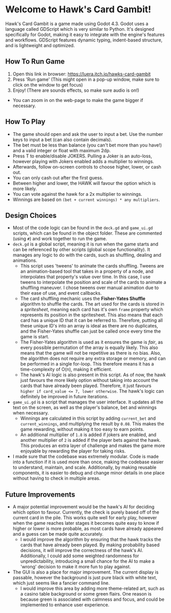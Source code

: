 # Welcome to Hawk's Card Gambit!

Hawk's Card Gambit is a game made using Godot 4.3.
Godot uses a language called GDScript which is very similar to Python. It's designed specifically for Godot, making it easy to integrate with the engine's features and workflows.
GDScript features dynamic typing, indent-based structure, and is lightweight and optimized.

## How To Run Game
1. Open this link in browser: https://luera.itch.io/hawks-card-gambit
2. Press 'Run game' (This might open in a pop-up window, make sure to click on the window to get focus)
3. Enjoy! (There are sounds effects, so make sure audio is on!)
  - You can zoom in on the web-page to make the game bigger if necessary.

## How To Play
- The game should open and ask the user to input a bet. Use the number keys to input a bet (can also contain decimals).
- The bet must be less than balance (you can't bet more than you have!) and a valid integer or float with maximum 2dp.
- Press T to enable/disable JOKERS. Pulling a Joker is an auto-loss, however playing with Jokers enabled adds a multiplier to winnings.
- Afterwards, follow on-screen controls to choose higher, lower, or cash out.
- You can only cash out after the first guess.
- Between higher and lower, the HAWK will favour the option which is more likely.
- You can vote against the hawk for a 2x multiplier to winnings.
- Winnings are based on `(bet + current winnings) * any multipliers`.

## Design Choices

- Most of the code logic can be found in the `deck.gd` and `game_ui.gd` scripts, which can be found in the object folder. These are commented (using `#`) and work together to run the game.
- `deck.gd` is a global script, meaning it is run when the game starts and can be referenced by other scripts (global scope functionality). It manages any logic to do with the cards, such as shuffling, dealing and animations.
  - This script uses 'tweens' to animate the cards shuffling. Tweens are an animation-based tool that takes in a property of a node, and interpolates that property's value over time. In this case, I use tweens to interpolate the position and scale of the cards to animate a shuffling maneuver. I chose tweens over manual animation due to their ease of use, and event callbacks.
  - The card shuffling mechanic uses the **Fisher-Yates Shuffle** algorithm to shuffle the cards. The art used for the cards is stored in a *spritesheet*, meaning each card has it's own `frame` property which represents its position in the spritesheet. This also means that each card has a unique ID that it can be referred to. Therefore, putting all these unique ID's into an array is ideal as there are no duplicates, and the Fisher-Yates shuffle can just be called once every time the game is start.
  - The Fisher-Yates algorithm is used as it ensures the game is *fair*, as every possible permutation of the array is equally likely. This also means that the game will not be repetitive as there is no bias. Also, the algorithm does not require any extra storage or memory, and can be performed in a single for-loop. This therefore means it has a time-complexity of O(n), making it efficient.
  - The hawk's AI logic is also present in this script. As of now, the hawk just favours the more likely option without taking into account the cards that have already been played. Therefore, it just favours `higher if card_value <= 7, lower otherwise`. The hawk's logic can definitely be improved in future iterations.
- `game_ui.gd` is a script that manages the user interface. It updates all the text on the screen, as well as the player's balance, bet and winnings when necessary.
  - Winnings are calculated in this script by adding `current_bet` and `current_winnings`, and multiplying the result by `0.08`. This makes the game rewarding, without making it too easy to earn points.
  - An additional multiplier of `1.8` is added if jokers are enabled, and another multiplier of `2` is added if the player bets against the hawk. This produces an extra layer of challenge and makes the game more enjoyable by rewarding the player for taking risks.
- I made sure that the codebase was extremely modular. Code is made into a function if it is used more than once, making the codebase easier to understand, maintain, and scale. Additionally, by making reusable components, it is easier to debug and change minor details in one place without having to check in multiple areas.

## Future Improvements
- A major potential improvement would be the hawk's AI for deciding which option to favour. Currently, the check is purely based off of the current card in the pile. This works quite well for early play, however when the game reaches later stages it becomes quite easy to know if higher or lower is more probable, as most cards have already appeared and a guess can be made quite accurately.
  - I would improve the algorithm by ensuring that the hawk tracks the cards that have already been played. By making probability based decisions, it will improve the correctness of the hawk's AI. Additionally, I could add some weighted randomness for unpredictability, introducing a small chance for the AI to make a 'wrong' decision to make it more fun to play against.
- The GUI is also a place for major improvement. The current display is passable, however the background is just pure black with white text, which just seems like a fancier command line.
  - I would improve this area by adding more theme-related art, such as a casino table background or some green flairs. One reason is because green is associated with calmness and focus, and could be implemented to enhance user experience.
